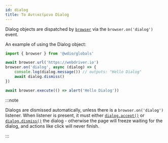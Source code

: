 ```yaml
---
id: dialog
title: Το Αντικείμενο Dialog
---
```


Dialog objects are dispatched by [`browser`](/docs/api/browser) via the `browser.on('dialog')` event.

An example of using the Dialog object:

```ts
import { browser } from '@wdio/globals'

await browser.url('https://webdriver.io')
browser.on('dialog', async (dialog) => {
    console.log(dialog.message()) // outputs: "Hello Dialog"
    await dialog.dismiss()
})

await browser.execute(() => alert('Hello Dialog'))
```

:::note

Dialogs are dismissed automatically, unless there is a `browser.on('dialog')` listener. When listener is present, it must either [`dialog.accept()`](/docs/api/dialog/accept) or [`dialog.dismiss()`](/docs/api/dialog/dismiss) the dialog - otherwise the page will freeze waiting for the dialog, and actions like click will never finish.

:::